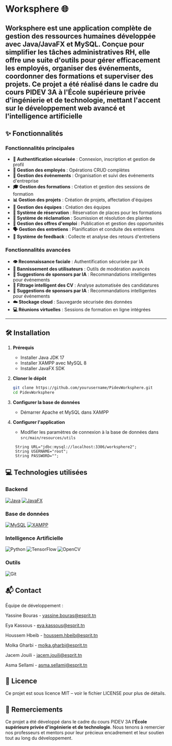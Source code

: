 # Worksphere 🌐
Worksphere est une application complète de **gestion des ressources humaines** développée avec Java/JavaFX et MySQL. Conçue pour simplifier les tâches administratives RH, elle offre une suite d'outils pour gérer efficacement les employés, organiser des événements, coordonner des formations et superviser des projets. Ce projet a été réalisé dans le cadre du cours PIDEV 3A à l'École supérieure privée d'ingénierie et de technologie, mettant l'accent sur le développement web avancé et l'intelligence artificielle
---

## ✨ Fonctionnalités  

### Fonctionnalités principales  
- **🔐 Authentification sécurisée** : Connexion, inscription et gestion de profil  
- **👥 Gestion des employés** : Opérations CRUD complètes  
- **📅 Gestion des événements** : Organisation et suivi des événements d'entreprise  
- **🎓 Gestion des formations** : Création et gestion des sessions de formation  
- **📊 Gestion des projets** : Création de projets, affectation d'équipes 
- **🤝 Gestion des équipes** : Création des équipes 
- **📝 Système de réservation** : Réservation de places pour les formations  
- **📢 Système de réclamation** : Soumission et résolution des plaintes  
- **💼 Gestion des offres d'emploi** : Publication et gestion des opportunités  
- **🗣️ Gestion des entretiens** : Planification et conduite des entretiens  
- **💬 Système de feedback** : Collecte et analyse des retours d'entretiens  

### Fonctionnalités avancées  
- **👁️ Reconnaissance faciale** : Authentification sécurisée par IA  
- **🚫 Bannissement des utilisateurs** : Outils de modération avancés  
- **🤖 Suggestions de sponsors par IA** : Recommandations intelligentes pour événements  
- **📄 Filtrage intelligent des CV** : Analyse automatisée des candidatures
- **🤖 Suggestions de sponsors par IA** : Recommandations intelligentes pour événements  
- **☁️ Stockage cloud** : Sauvegarde sécurisée des données  
- **💻 Réunions virtuelles** : Sessions de formation en ligne intégrées  

---

## 🛠️ Installation

1. **Prérequis**
   - Installer Java JDK 17 
   - Installer XAMPP avec MySQL 8
   - Installer JavaFX SDK

2. **Cloner le dépôt**
   ```bash
   git clone https://github.com/yourusername/PidevWorksphere.git
   cd PidevWorksphere

3. **Configurer la base de données**
   - Démarrer Apache et MySQL dans XAMPP

4. **Configurer l'application**
   - Modifier les paramètres de connexion à la base de données dans `src/main/resources/utils`
   ```properties
    String URL="jdbc:mysql://localhost:3306/worksphere2";
    String USERNAME="root";
    String PASSWORD="";
## 💻 Technologies utilisées

### Backend
[![Java](https://img.shields.io/badge/Java-11-007396?style=for-the-badge&logo=java&logoColor=white)](https://www.java.com/)
[![JavaFX](https://img.shields.io/badge/JavaFX-11-007396?style=for-the-badge&logo=java&logoColor=white)](https://openjfx.io/)

### Base de données
[![MySQL](https://img.shields.io/badge/MySQL-8-4479A1?style=for-the-badge&logo=mysql&logoColor=white)](https://www.mysql.com/)
[![XAMPP](https://img.shields.io/badge/XAMPP-8.2.4-FB7A24?style=for-the-badge&logo=xampp&logoColor=white)](https://www.apachefriends.org/)

### Intelligence Artificielle
![Python](https://img.shields.io/badge/Python-3.10-3776AB?style=for-the-badge&logo=python&logoColor=white)
![TensorFlow](https://img.shields.io/badge/TensorFlow-2.10-FF6F00?style=for-the-badge&logo=tensorflow&logoColor=white)
![OpenCV](https://img.shields.io/badge/OpenCV-4.7-5C3EE8?style=for-the-badge&logo=opencv&logoColor=white)

### Outils
![Git](https://img.shields.io/badge/Git-F05032?style=for-the-badge&logo=git&logoColor=white)


## 📬 Contact
Équipe de développement :

Yassine Bouras - yassine.bouras@esprit.tn

Eya Kassous - eya.kassous@esprit.tn

Houssem Hbeib - houssem.hbeib@esprit.tn

Molka Gharbi - molka.gharbi@esprit.tn

Jacem Jouili - jacem.jouili@esprit.tn

Asma Sellami - asma.sellami@esprit.tn

## 📜 Licence
Ce projet est sous licence MIT – voir le fichier LICENSE pour plus de détails.

## 🙏 Remerciements
Ce projet a été développé dans le cadre du cours PIDEV 3A **l'École supérieure privée d'ingénierie et de technologie**. Nous tenons à remercier nos professeurs et mentors pour leur précieux encadrement et leur soutien tout au long du développement.
